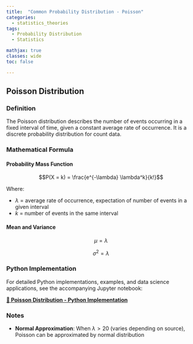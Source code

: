 ```yaml
---
title:  "Common Probability Distribution - Poisson"
categories:
  - statistics_theories
tags:
  - Probability Distribution
  - Statistics

mathjax: true
classes: wide
toc: false

---
```


## Poisson Distribution

### Definition
The Poisson distribution describes the number of events occurring in a fixed interval of time, given a constant average rate of occurrence. It is a discrete probability distribution for count data.


### Mathematical Formula

#### Probability Mass Function
$$P(X = k) = \frac{e^{-\lambda} \lambda^k}{k!}$$

Where:
- $\lambda$ = average rate of occurrence, expectation of number of events in a given interval
- $k$ = number of events in the same interval

#### Mean and Variance
$$\mu = \lambda$$

$$\sigma^2 = \lambda$$

### Python Implementation

For detailed Python implementations, examples, and data science applications, see the accompanying Jupyter notebook:

**[📓 Poisson Distribution - Python Implementation](https://github.com/kim-data-science/kim-data-science.github.io/blob/main/_posts/statistics/theories/poisson_distribution.ipynb)**


### Notes
- **Normal Approximation**: When $\lambda > 20$ (varies depending on source), Poisson can be approximated by normal distribution
